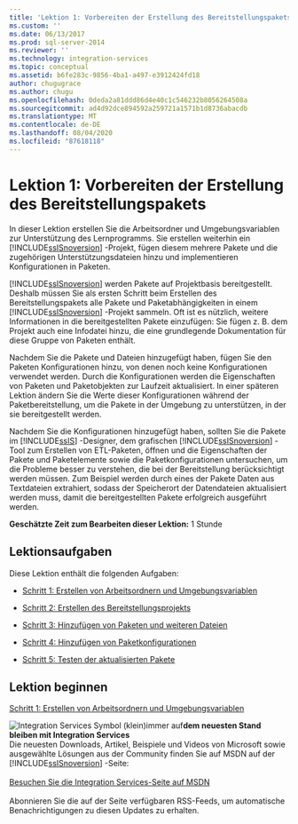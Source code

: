 ```yaml
---
title: 'Lektion 1: Vorbereiten der Erstellung des Bereitstellungspakets | Microsoft-Dokumentation'
ms.custom: ''
ms.date: 06/13/2017
ms.prod: sql-server-2014
ms.reviewer: ''
ms.technology: integration-services
ms.topic: conceptual
ms.assetid: b6fe283c-9856-4ba1-a497-e3912424fd18
author: chugugrace
ms.author: chugu
ms.openlocfilehash: 0deda2a81ddd86d4e40c1c546232b8056264508a
ms.sourcegitcommit: ad4d92dce894592a259721a1571b1d8736abacdb
ms.translationtype: MT
ms.contentlocale: de-DE
ms.lasthandoff: 08/04/2020
ms.locfileid: "87618118"
---
```

# <a name="lesson-1-preparing-to-create-the-deployment-bundle"></a>Lektion 1: Vorbereiten der Erstellung des Bereitstellungspakets
  In dieser Lektion erstellen Sie die Arbeitsordner und Umgebungsvariablen zur Unterstützung des Lernprogramms. Sie erstellen weiterhin ein [!INCLUDE[ssISnoversion](../includes/ssisnoversion-md.md)] -Projekt, fügen diesem mehrere Pakete und die zugehörigen Unterstützungsdateien hinzu und implementieren Konfigurationen in Paketen.  
  
 [!INCLUDE[ssISnoversion](../includes/ssisnoversion-md.md)] werden Pakete auf Projektbasis bereitgestellt. Deshalb müssen Sie als ersten Schritt beim Erstellen des Bereitstellungspakets alle Pakete und Paketabhängigkeiten in einem [!INCLUDE[ssISnoversion](../includes/ssisnoversion-md.md)] -Projekt sammeln. Oft ist es nützlich, weitere Informationen in die bereitgestellten Pakete einzufügen: Sie fügen z. B. dem Projekt auch eine Infodatei hinzu, die eine grundlegende Dokumentation für diese Gruppe von Paketen enthält.  
  
 Nachdem Sie die Pakete und Dateien hinzugefügt haben, fügen Sie den Paketen Konfigurationen hinzu, von denen noch keine Konfigurationen verwendet werden. Durch die Konfigurationen werden die Eigenschaften von Paketen und Paketobjekten zur Laufzeit aktualisiert. In einer späteren Lektion ändern Sie die Werte dieser Konfigurationen während der Paketbereitstellung, um die Pakete in der Umgebung zu unterstützen, in der sie bereitgestellt werden.  
  
 Nachdem Sie die Konfigurationen hinzugefügt haben, sollten Sie die Pakete im [!INCLUDE[ssIS](../includes/ssis-md.md)] -Designer, dem grafischen [!INCLUDE[ssISnoversion](../includes/ssisnoversion-md.md)] -Tool zum Erstellen von ETL-Paketen, öffnen und die Eigenschaften der Pakete und Paketelemente sowie die Paketkonfigurationen untersuchen, um die Probleme besser zu verstehen, die bei der Bereitstellung berücksichtigt werden müssen. Zum Beispiel werden durch eines der Pakete Daten aus Textdateien extrahiert, sodass der Speicherort der Datendateien aktualisiert werden muss, damit die bereitgestellten Pakete erfolgreich ausgeführt werden.  
  
 **Geschätzte Zeit zum Bearbeiten dieser Lektion:** 1 Stunde  
  
## <a name="lesson-tasks"></a>Lektionsaufgaben  
 Diese Lektion enthält die folgenden Aufgaben:  
  
-   [Schritt 1: Erstellen von Arbeitsordnern und Umgebungsvariablen](../integration-services/lesson-1-1-creating-working-folders-and-environment-variables.md)  
  
-   [Schritt 2: Erstellen des Bereitstellungsprojekts](../integration-services/lesson-1-2-creating-the-deployment-project.md)  
  
-   [Schritt 3: Hinzufügen von Paketen und weiteren Dateien](../integration-services/lesson-1-3-adding-packages-and-other-files.md)  
  
-   [Schritt 4: Hinzufügen von Paketkonfigurationen](../integration-services/lesson-1-4-adding-package-configurations.md)  
  
-   [Schritt 5: Testen der aktualisierten Pakete](../integration-services/lesson-1-5-testing-the-updated-packages.md)  
  
## <a name="start-the-lesson"></a>Lektion beginnen  
 [Schritt 1: Erstellen von Arbeitsordnern und Umgebungsvariablen](../integration-services/lesson-1-1-creating-working-folders-and-environment-variables.md)  
  
![Integration Services Symbol (klein)](media/dts-16.gif "Integration Services (kleines Symbol)")immer auf**dem neuesten Stand bleiben mit Integration Services**  <br /> Die neuesten Downloads, Artikel, Beispiele und Videos von Microsoft sowie ausgewählte Lösungen aus der Community finden Sie auf MSDN auf der [!INCLUDE[ssISnoversion](../includes/ssisnoversion-md.md)] -Seite:<br /><br /> [Besuchen Sie die Integration Services-Seite auf MSDN](https://go.microsoft.com/fwlink/?LinkId=136655)<br /><br /> Abonnieren Sie die auf der Seite verfügbaren RSS-Feeds, um automatische Benachrichtigungen zu diesen Updates zu erhalten.  
  
  
